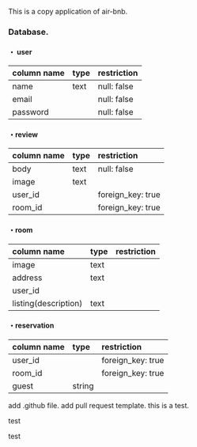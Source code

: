 This is a copy application of air-bnb.

### Database.

#### ・ user
|column name|type|restriction|
|:---|:---|:--|
|name|text|null: false|
|email||null: false|
|password||null: false|

#### ・review
|column name|type|restriction|
|:---|:---|:--|
|body|text|null: false|
|image|text|
|user_id||foreign_key: true|
|room_id||foreign_key: true|

#### ・room
|column name|type|restriction|
|:---|:---|:--|
|image|text|
|address|text|
|user_id|
|listing(description)|text|

#### ・reservation
|column name|type|restriction|
|:---|:---|:--|
|user_id||foreign_key: true|
|room_id||foreign_key: true|
|guest|string

add .github file.
add pull request template.
this is a test.

test

test

